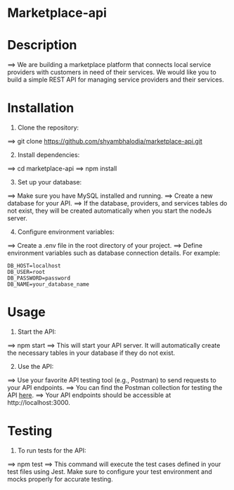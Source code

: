 # Marketplace-api

# Description

==> We are building a marketplace platform that connects local service providers with customers in need of their services. We would like you to build a simple REST API for managing service providers and their services.

# Installation

1. Clone the repository:

==> git clone https://github.com/shyambhalodia/marketplace-api.git

2. Install dependencies:

==> cd marketplace-api
==> npm install

3. Set up your database:

==> Make sure you have MySQL installed and running.
==> Create a new database for your API.
==> If the database, providers, and services tables do not exist, they will be created automatically when you start the nodeJs server.

4. Configure environment variables:

==> Create a .env file in the root directory of your project.
==> Define environment variables such as database connection details. For example:

    DB_HOST=localhost
    DB_USER=root
    DB_PASSWORD=password
    DB_NAME=your_database_name

# Usage

1. Start the API:

==> npm start
==> This will start your API server. It will automatically create the necessary tables in your database if they do not exist.

2. Use the API:

==> Use your favorite API testing tool (e.g., Postman) to send requests to your API endpoints.
==> You can find the Postman collection for testing the API [here](MarketPlace.postman_collection.json).
==> Your API endpoints should be accessible at http://localhost:3000.

# Testing

1. To run tests for the API:

==> npm test
==> This command will execute the test cases defined in your test files using Jest. Make sure to configure your test environment and mocks properly for accurate testing.
